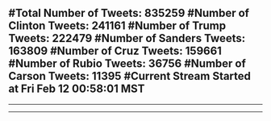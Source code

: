 #Total Number of Tweets: 835259 
#Number of Clinton Tweets: 241161
#Number of Trump Tweets: 222479
#Number of Sanders Tweets: 163809
#Number of Cruz Tweets: 159661
#Number of Rubio Tweets: 36756
#Number of Carson Tweets: 11395
#Current Stream Started at Fri Feb 12 00:58:01 MST
---
---
---
